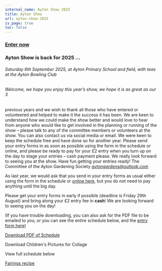 ```yaml
---
internal_name: Ayton Show 2025
title: Ayton Show
url: ayton-show-2025
is_page: true
toc: false
---
```

### [Enter now](/ayton-show-2025/enter)

### Ayton Show is back for 2025 …

###### Saturday 6th September 2025, at Ayton Primary School and field, with teas at the Ayton Bowling Club

###### Welcome, we hope you enjoy this year’s show, we hope it is as great as our 3

previous years and we wish to thank all those who have entered or volunteered and helped to make it the success it has been.
We are keen to understand how we could make the show better and would
love to hear from anyone who would like to get involved in the planning or
running of the show – please talk to any of the committee members or
volunteers at the show. You can also contact us via social media or email.
We were keen to keep the schedule free and have done so for another year.
Please send your entry forms in as soon as possible using the form in the
schedule or online, and please be ready to pay for your £2 entry when you
turn up on the day to stage your entries – cash payment please.
We really look forward to seeing you at the show. Have fun getting your
entries ready!
The Committee of the Ayton Gardening Society
*aytongardens@outlook.com*

As last year, we would ask that you send in your entry forms as usual either using the form in the schedule or [online here](https://gardening.ayton-village.org/ayton-show-2025/enter/), but you do not need to pay anything until the big day.

Please get your entry forms in early if possible (deadline is Friday 29th August) and bring along your £2 entry fee in **cash**! We are looking forward to seeing you on the day!​

(If you have trouble downloading, you can also ask for the PDF file to be emailed to you, or you can see the entire schedule below, and the [entry form here](https://gardening.ayton-village.org/ayton-show-2025/enter/))

[Download PDF of Schedule](gardening/assets/assets/aytonshowschedule2025screen.pdf)

Download Children's Pictures for Collage

View full schedule below

[Fairings recipe](/ayton-show-2025/fairings-recipe)
